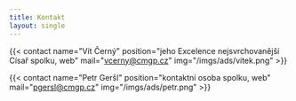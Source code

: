 ```yaml
---
title: Kontakt
layout: single
---
```

{{< contact name="Vít Černý" position="jeho Excelence nejsvrchovanější Císař spolku, web" mail="vcerny@cmgp.cz" img="/imgs/ads/vitek.png" >}}

{{< contact name="Petr Geršl" position="kontaktní osoba spolku, web" mail="pgersl@cmgp.cz" img="/imgs/ads/petr.png" >}}